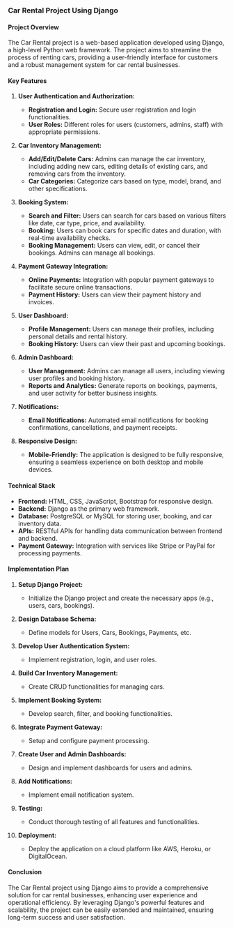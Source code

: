 ### Car Rental Project Using Django

#### Project Overview
The Car Rental project is a web-based application developed using Django, a high-level Python web framework. The project aims to streamline the process of renting cars, providing a user-friendly interface for customers and a robust management system for car rental businesses. 

#### Key Features

1. **User Authentication and Authorization:**
   - **Registration and Login:** Secure user registration and login functionalities.
   - **User Roles:** Different roles for users (customers, admins, staff) with appropriate permissions.

2. **Car Inventory Management:**
   - **Add/Edit/Delete Cars:** Admins can manage the car inventory, including adding new cars, editing details of existing cars, and removing cars from the inventory.
   - **Car Categories:** Categorize cars based on type, model, brand, and other specifications.

3. **Booking System:**
   - **Search and Filter:** Users can search for cars based on various filters like date, car type, price, and availability.
   - **Booking:** Users can book cars for specific dates and duration, with real-time availability checks.
   - **Booking Management:** Users can view, edit, or cancel their bookings. Admins can manage all bookings.

4. **Payment Gateway Integration:**
   - **Online Payments:** Integration with popular payment gateways to facilitate secure online transactions.
   - **Payment History:** Users can view their payment history and invoices.

5. **User Dashboard:**
   - **Profile Management:** Users can manage their profiles, including personal details and rental history.
   - **Booking History:** Users can view their past and upcoming bookings.

6. **Admin Dashboard:**
   - **User Management:** Admins can manage all users, including viewing user profiles and booking history.
   - **Reports and Analytics:** Generate reports on bookings, payments, and user activity for better business insights.

7. **Notifications:**
   - **Email Notifications:** Automated email notifications for booking confirmations, cancellations, and payment receipts.

8. **Responsive Design:**
   - **Mobile-Friendly:** The application is designed to be fully responsive, ensuring a seamless experience on both desktop and mobile devices.

#### Technical Stack

- **Frontend:** HTML, CSS, JavaScript, Bootstrap for responsive design.
- **Backend:** Django as the primary web framework.
- **Database:** PostgreSQL or MySQL for storing user, booking, and car inventory data.
- **APIs:** RESTful APIs for handling data communication between frontend and backend.
- **Payment Gateway:** Integration with services like Stripe or PayPal for processing payments.

#### Implementation Plan

1. **Setup Django Project:**
   - Initialize the Django project and create the necessary apps (e.g., users, cars, bookings).

2. **Design Database Schema:**
   - Define models for Users, Cars, Bookings, Payments, etc.

3. **Develop User Authentication System:**
   - Implement registration, login, and user roles.

4. **Build Car Inventory Management:**
   - Create CRUD functionalities for managing cars.

5. **Implement Booking System:**
   - Develop search, filter, and booking functionalities.

6. **Integrate Payment Gateway:**
   - Setup and configure payment processing.

7. **Create User and Admin Dashboards:**
   - Design and implement dashboards for users and admins.

8. **Add Notifications:**
   - Implement email notification system.

9. **Testing:**
   - Conduct thorough testing of all features and functionalities.

10. **Deployment:**
    - Deploy the application on a cloud platform like AWS, Heroku, or DigitalOcean.

#### Conclusion
The Car Rental project using Django aims to provide a comprehensive solution for car rental businesses, enhancing user experience and operational efficiency. By leveraging Django's powerful features and scalability, the project can be easily extended and maintained, ensuring long-term success and user satisfaction.
